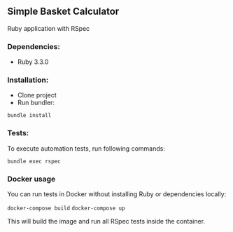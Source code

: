 ## Simple Basket Calculator
Ruby application with RSpec

### Dependencies:
- Ruby 3.3.0

### Installation:
- Clone project
- Run bundler:

```bundle install```
### Tests:
To execute automation tests, run following commands:

```bundle exec rspec```

### Docker usage

You can run tests in Docker without installing Ruby or dependencies locally:

```docker-compose build```
```docker-compose up```

This will build the image and run all RSpec tests inside the container.
